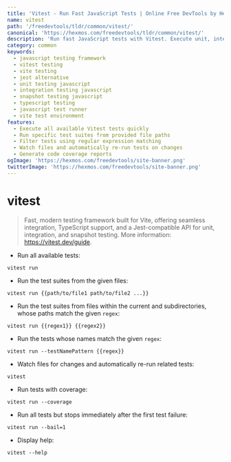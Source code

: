 ```yaml
---
title: 'Vitest - Run Fast JavaScript Tests | Online Free DevTools by Hexmos'
name: vitest
path: '/freedevtools/tldr/common/vitest/'
canonical: 'https://hexmos.com/freedevtools/tldr/common/vitest/'
description: 'Run fast JavaScript tests with Vitest. Execute unit, integration, and snapshot tests with a Jest-compatible API. Free online tool, no registration required.'
category: common
keywords:
  - javascript testing framework
  - vitest testing
  - vite testing
  - jest alternative
  - unit testing javascript
  - integration testing javascript
  - snapshot testing javascript
  - typescript testing
  - javascript test runner
  - vite test environment
features:
  - Execute all available Vitest tests quickly
  - Run specific test suites from provided file paths
  - Filter tests using regular expression matching
  - Watch files and automatically re-run tests on changes
  - Generate code coverage reports
ogImage: 'https://hexmos.com/freedevtools/site-banner.png'
twitterImage: 'https://hexmos.com/freedevtools/site-banner.png'
---
```


# vitest

> Fast, modern testing framework built for Vite, offering seamless integration, TypeScript support, and a Jest-compatible API for unit, integration, and snapshot testing.
> More information: <https://vitest.dev/guide>.

- Run all available tests:

`vitest run`

- Run the test suites from the given files:

`vitest run {{path/to/file1 path/to/file2 ...}}`

- Run the test suites from files within the current and subdirectories, whose paths match the given `regex`:

`vitest run {{regex1}} {{regex2}}`

- Run the tests whose names match the given `regex`:

`vitest run --testNamePattern {{regex}}`

- Watch files for changes and automatically re-run related tests:

`vitest`

- Run tests with coverage:

`vitest run --coverage`

- Run all tests but stops immediately after the first test failure:

`vitest run --bail=1`

- Display help:

`vitest --help`
